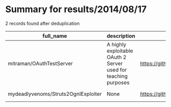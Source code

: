 
# Summary for results/2014/08/17
    
2 records found after deduplication

| full_name | description | html_url | matched_list | matched_count | pushed_at | size | stargazers_count | language | forks_count |
|-------------------------------------|----------------------------------------------------------------|--------------------------------------------------------|----------------|-----------------|---------------------------|--------|--------------------|------------|---------------|
| mitraman/OAuthTestServer | A highly exploitable OAuth 2 Server used for teaching purposes | https://github.com/mitraman/OAuthTestServer | ['exploit'] | 1 | 2014-08-17 10:58:04+00:00 | 1088 | 0 | JavaScript | 1 |
| mydeadlyvenoms/Struts2OgnlExploiter | None | https://github.com/mydeadlyvenoms/Struts2OgnlExploiter | ['exploit'] | 1 | 2014-08-17 14:30:23+00:00 | 248 | 2 | Java | 1 |
